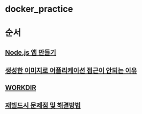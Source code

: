# docker_practice

# 순서
## [Node.js 앱 만들기](https://github.com/songyw0517/docker_practice/blob/main/doc/create_nodejs_server.md)
## [생성한 이미지로 어플리케이션 접근이 안되는 이유](https://github.com/songyw0517/docker_study/blob/main/doc/why_cant_access_server.md)
## [WORKDIR]()
## [재빌드시 문제점 및 해결방법]()
